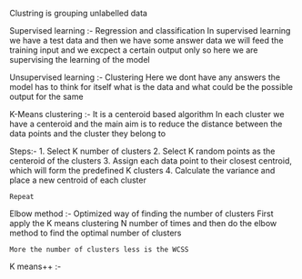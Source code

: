 Clustring is grouping unlabelled data

Supervised learning :- Regression and classification
    In supervised learning we have a test data and then we have some answer data
    we will feed the training input and we excpect a certain output only
    so here we are supervising the learning of the model

Unsupervised learning :- Clustering
    Here we dont have any answers the model has to think for itself what is the data and what could be the possible output for the same

K-Means clustering :-
    It is a centeroid based algorithm 
    In each cluster we have a centeroid and the main aim is to reduce the distance between the data points and the cluster they belong to

Steps:- 
    1. Select K number of clusters
    2. Select K random points as the centeroid of the clusters
    3. Assign each data point to their closest centroid, which will form the predefined K clusters
    4. Calculate the variance and place a new centroid of each cluster

    Repeat

Elbow method :- Optimized way of finding the number of clusters
    First apply the K means clustering N number of times and then do the elbow method to find the optimal number of clusters
    
    More the number of clusters less is the WCSS

K means++ :-
